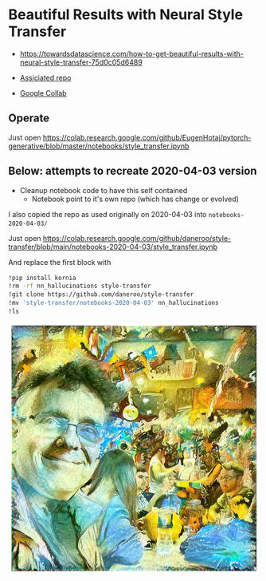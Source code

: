 # Beautiful Results with Neural Style Transfer

- <https://towardsdatascience.com/how-to-get-beautiful-results-with-neural-style-transfer-75d0c05d6489>
- [Assiciated repo](https://github.com/EugenHotaj/pytorch-generative)

- [Google Collab](https://colab.research.google.com/)

## Operate

Just open <https://colab.research.google.com/github/EugenHotaj/pytorch-generative/blob/master/notebooks/style_transfer.ipynb>

## Below: attempts to recreate 2020-04-03 version

- Cleanup notebook code to have this self contained
  - Notebook point to it's own repo (which has change or evolved)

I also copied the repo as used originally on 2020-04-03 into `notebooks-2020-04-03/`

Just open <https://colab.research.google.com/github/daneroo/style-transfer/blob/main/notebooks-2020-04-03/style_transfer.ipynb>

And replace the first block with

```bash
!pip install kornia
!rm -rf nn_hallucinations style-transfer
!git clone https://github.com/daneroo/style-transfer 
!mv 'style-transfer/notebooks-2020-04-03' nn_hallucinations
!ls
```

![Example Result](./results/dali-dan-pub-result.png  "Example Result")
